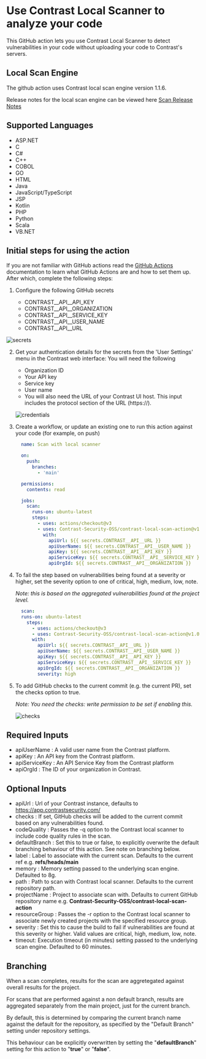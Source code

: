 # Use Contrast Local Scanner to analyze your code

This GitHub action lets you use Contrast Local Scanner to detect vulnerabilities in your code without uploading your code to Contrast's servers.

## Local Scan Engine

The github action uses Contrast local scan engine version 1.1.6.

Release notes for the local scan engine can be viewed here [Scan Release Notes](https://docs.contrastsecurity.com/en/scan-release-notes-and-archive.html)

## Supported Languages
- ASP.NET
- C
- C#
- C++
- COBOL
- GO
- HTML
- Java
- JavaScript/TypeScript
- JSP
- Kotlin
- PHP
- Python
- Scala
- VB.NET

## **Initial steps for using the action**
If you are not familiar with GitHub actions read the
[GitHub Actions](https://docs.github.com/en/actions) documentation to learn what GitHub Actions are and how to set them
up. After which, complete the following steps:

1. Configure the following GitHub secrets

   - CONTRAST__API__API_KEY
   - CONTRAST__API__ORGANIZATION
   - CONTRAST__API__SERVICE_KEY
   - CONTRAST__API__USER_NAME
   - CONTRAST__API__URL

  ![secrets](https://github.com/Contrast-Security-OSS/contrast-local-scan-action/assets/6448060/a40f01a3-b179-4837-abd2-df91a5a220fb)

2. Get your authentication details for the secrets from the 'User Settings' menu in the Contrast web interface: You will need the following 

    - Organization ID
    - Your API key
    - Service key
    - User name
    - You will also need the URL of your Contrast UI host. This input includes the protocol section of the URL (https://).

    ![credentials](https://github.com/Contrast-Security-OSS/contrast-local-scan-action/assets/6448060/7a123c22-1f5f-4091-90d3-f297959d1e20)

3. Create a workflow, or update an existing one to run this action against your code (for example, on push)

   ```yaml
     name: Scan with local scanner

     on:
       push:
         branches:
           - 'main'

     permissions:
       contents: read

     jobs:
       scan:
         runs-on: ubuntu-latest
         steps:
           - uses: actions/checkout@v3
           - uses: Contrast-Security-OSS/contrast-local-scan-action@v1.0.0
             with:
               apiUrl: ${{ secrets.CONTRAST__API__URL }}
               apiUserName: ${{ secrets.CONTRAST__API__USER_NAME }}
               apiKey: ${{ secrets.CONTRAST__API__API_KEY }}
               apiServiceKey: ${{ secrets.CONTRAST__API__SERVICE_KEY }}
               apiOrgId: ${{ secrets.CONTRAST__API__ORGANIZATION }}
   ```

4. To fail the step based on vulnerabilities being found at a severity or higher, set the severity option to one of critical, high, medium, low, note.

   *Note: this is based on the aggregated vulnerabilities found at the project level.*

   ```yaml
     scan:
     runs-on: ubuntu-latest
       steps:
         - uses: actions/checkout@v3
         - uses: Contrast-Security-OSS/contrast-local-scan-action@v1.0.0
         with:
           apiUrl: ${{ secrets.CONTRAST__API__URL }}
           apiUserName: ${{ secrets.CONTRAST__API__USER_NAME }}
           apiKey: ${{ secrets.CONTRAST__API__API_KEY }}
           apiServiceKey: ${{ secrets.CONTRAST__API__SERVICE_KEY }}
           apiOrgId: ${{ secrets.CONTRAST__API__ORGANIZATION }}
           severity: high
   ```

5. To add GitHub checks to the current commit (e.g. the current PR), set the checks option to true.

   *Note: You need the checks: write permission to be set if enabling this.*

   ![checks](https://github.com/Contrast-Security-OSS/contrast-local-scan-action/assets/6448060/d39d14c4-1f05-4ac6-8e3d-c09912ed9559)

## Required Inputs

- apiUserName : A valid user name from the Contrast platform.
- apiKey : An API key from the Contrast platform.
- apiServiceKey : An API Service Key from the Contrast platform
- apiOrgId : The ID of your organization in Contrast.

## Optional Inputs

- apiUrl : Url of your Contrast instance, defaults to https://app.contrastsecurity.com/
- checks : If set, GitHub checks will be added to the current commit based on any vulnerabilities found.
- codeQuality : Passes the -q option to the Contrast local scanner to include code quality rules in the scan.
- defaultBranch : Set this to true or false, to explicitly overwrite the default branching behaviour of this action. See note on branching below.
- label : Label to associate with the current scan. Defaults to the current ref e.g. **refs/heads/main**
- memory : Memory setting passed to the underlying scan engine. Defaulted to 8g.
- path : Path to scan with Contrast local scanner. Defaults to the current repository path.
- projectName : Project to associate scan with. Defaults to current GitHub repository name e.g. **Contrast-Security-OSS/contrast-local-scan-action**
- resourceGroup : Passes the -r option to the Contrast local scanner to associate newly created projects with the specified resource group.
- severity : Set this to cause the build to fail if vulnerabilities are found at this severity or higher. Valid values are critical, high, medium, low, note.
- timeout: Execution timeout (in minutes) setting passed to the underlying scan engine. Defaulted to 60 minutes.

## Branching

When a scan completes, results for the scan are aggretegated against overall results for the project.

For scans that are performed against a non default branch, results are aggregated separately from the main project, just for the current branch.

By default, this is determined by comparing the current branch name against the default for the repository, as specified by the "Default Branch" setting under repository settings.

This behaviour can be explicitly overwritten by setting the "**defaultBranch**" setting for this action to "**true**" or "**false**".


